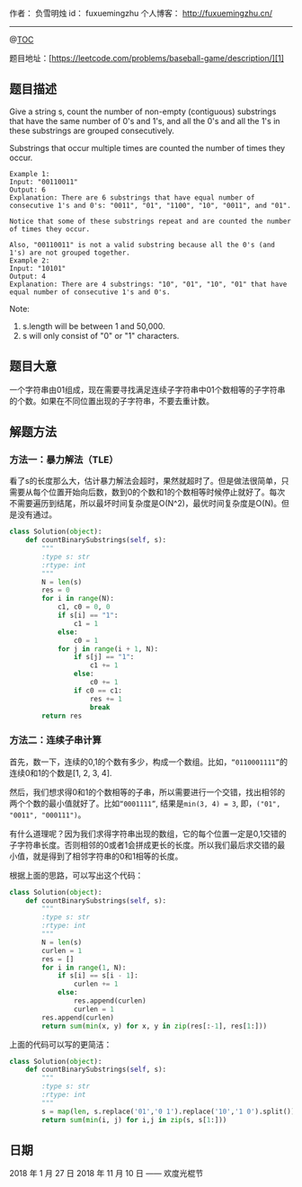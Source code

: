 
作者： 负雪明烛
id：	fuxuemingzhu
个人博客：	http://fuxuemingzhu.cn/

---
@[TOC](目录)

题目地址：[https://leetcode.com/problems/baseball-game/description/][1]


## 题目描述

Give a string s, count the number of non-empty (contiguous) substrings that have the same number of 0's and 1's, and all the 0's and all the 1's in these substrings are grouped consecutively.

Substrings that occur multiple times are counted the number of times they occur.

    Example 1:
    Input: "00110011"
    Output: 6
    Explanation: There are 6 substrings that have equal number of consecutive 1's and 0's: "0011", "01", "1100", "10", "0011", and "01".
    
    Notice that some of these substrings repeat and are counted the number of times they occur.
    
    Also, "00110011" is not a valid substring because all the 0's (and 1's) are not grouped together.
    Example 2:
    Input: "10101"
    Output: 4
    Explanation: There are 4 substrings: "10", "01", "10", "01" that have equal number of consecutive 1's and 0's.
Note:

1. s.length will be between 1 and 50,000.
1. s will only consist of "0" or "1" characters.

## 题目大意

一个字符串由01组成，现在需要寻找满足连续子字符串中01个数相等的子字符串的个数。如果在不同位置出现的子字符串，不要去重计数。

## 解题方法

### 方法一：暴力解法（TLE）

看了s的长度那么大，估计暴力解法会超时，果然就超时了。但是做法很简单，只需要从每个位置开始向后数，数到0的个数和1的个数相等时候停止就好了。每次不需要遍历到结尾，所以最坏时间复杂度是O(N^2)，最优时间复杂度是O(N)。但是没有通过。

```python
class Solution(object):
    def countBinarySubstrings(self, s):
        """
        :type s: str
        :rtype: int
        """
        N = len(s)
        res = 0
        for i in range(N):
            c1, c0 = 0, 0
            if s[i] == "1":
                c1 = 1
            else:
                c0 = 1
            for j in range(i + 1, N):
                if s[j] == "1":
                    c1 += 1
                else:
                    c0 += 1
                if c0 == c1:
                    res += 1
                    break
        return res
```


### 方法二：连续子串计算

首先，数一下，连续的0,1的个数有多少，构成一个数组。比如，``“0110001111”``的连续0和1的个数是[1, 2, 3, 4].

然后，我们想求得0和1的个数相等的子串，所以需要进行一个交错，找出相邻的两个个数的最小值就好了。比如``“0001111”``, 结果是``min(3, 4) = 3``, 即，``("01", "0011", "000111")``。

有什么道理呢？因为我们求得字符串出现的数组，它的每个位置一定是0,1交错的子字符串长度。否则相邻的0或者1会拼成更长的长度。所以我们最后求交错的最小值，就是得到了相邻字符串的0和1相等的长度。

根据上面的思路，可以写出这个代码：

```python
class Solution(object):
    def countBinarySubstrings(self, s):
        """
        :type s: str
        :rtype: int
        """
        N = len(s)
        curlen = 1
        res = []
        for i in range(1, N):
            if s[i] == s[i - 1]:
                curlen += 1
            else:
                res.append(curlen)
                curlen = 1
        res.append(curlen)
        return sum(min(x, y) for x, y in zip(res[:-1], res[1:]))
```

上面的代码可以写的更简洁：

```python
class Solution(object):
    def countBinarySubstrings(self, s):
        """
        :type s: str
        :rtype: int
        """
        s = map(len, s.replace('01','0 1').replace('10','1 0').split())
        return sum(min(i, j) for i,j in zip(s, s[1:]))
```

## 日期

2018 年 1 月 27 日 
2018 年 11 月 10 日 —— 欢度光棍节

  [1]: https://leetcode.com/problems/count-binary-substrings/description/
